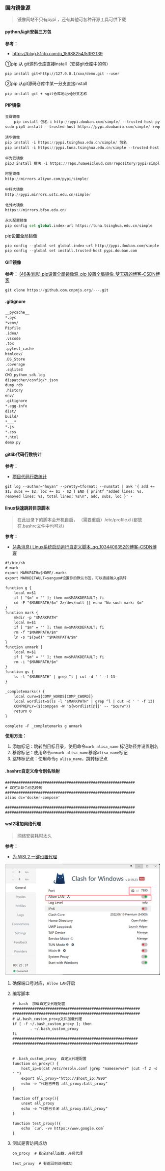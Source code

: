 ### 国内镜像源

> 镜像网站不只有pypi ，还有其他可各种开源工具可供下载

#### python从git安装三方包

**参考：**

- https://blog.51cto.com/u_15688254/5392139

①pip 从 git源码仓库直接install（安装git仓库中的包）

```shell
pip install git+http://127.0.0.1/xxx/demo.git --user
```

②pip 从git源码仓库中某一分支直接install

```shell
pip install git + <git仓库地址>@分支名称
```



#### PIP镜像

```python
豆瓣镜像
    pip install 包名-i http://pypi.douban.com/simple/ --trusted-host pypi.douban.com
sudo pip3 install --trusted-host https://pypi.doubanio.com/simple/ requests

清华镜像
pip install -i https://pypi.tsinghua.edu.cn/simple/ 包名
pip install -i https://pypi.tuna.tsinghua.edu.cn/simple --trusted-host pypi.tuna.tsinghua.edu.cn 模块名

华为云镜像
pip3 install 模块 -i https://repo.huaweicloud.com/repository/pypi/simple

阿里镜像
http://mirrors.aliyun.com/pypi/simple/

中科大镜像
http://pypi.mirrors.ustc.edu.cn/simple/

北外大镜像
https://mirrors.bfsu.edu.cn/

永久配置镜像
pip config set global.index-url https://tuna.tsinghua.edu.cn/simple
```

pip设置全局镜像

```shell
pip config --global set global.index-url http://pypi.douban.com/simple 
pip config --global set install.trusted-host pypi.douban.com
```



#### GIT镜像  

**参考：** [(46条消息) pip设置全局镜像源_pip 设置全局镜像_梦无矶的博客-CSDN博客](https://blog.csdn.net/qq_46158060/article/details/122877004) 

```python
git clone https://github.com.cnpmjs.org/---.git
```



#### .gitignore

```txt
__pycache__
*.pyc
*venv/
Pipfile
.idea/
.vscode
.tox
.pytest_cache
htmlcov/
.DS_Store
.coverage
.sqlite3
CMQ_python_sdk.log
dispatcher/config/*.json
dump.rdb
.history
env/
.gitignore
*.egg-info
dist/
build/
*___*
*.js
*.css
*.html
demo.py
```



#### gitlib代码行数统计

**参考：**

- [项目代码行数统计](https://zhuanlan.zhihu.com/p/121746910) 

```shell
git log --author="huyan" --pretty=tformat: --numstat | awk '{ add += $1; subs += $2; loc += $1 - $2 } END { printf "added lines: %s, removed lines: %s, total lines: %s\n", add, subs, loc }' -
```



#### linux快速跳转目录脚本

> 在此目录下的脚本会开机自启， （需要重启）/etc/profile.d (都放在.bashrc文件中也可以)

**参考：**

- [(4条消息) Linux系统启动运行自定义脚本_qq_1034406352的博客-CSDN博客](https://blog.csdn.net/qq_35180423/article/details/120702360) 

```shell
#!/bin/sh  
# mark
export MARKPATH=$HOME/.marks
export MARKDEFAULT=sanguo#设置你的默认书签，可以直接输入g跳转

function g {
    local m=$1
    if [ "$m" = "" ]; then m=$MARKDEFAULT; fi
    cd -P "$MARKPATH/$m" 2>/dev/null || echo "No such mark: $m"
}
function mark {
    mkdir -p "$MARKPATH"
    local m=$1
    if [ "$m" = "" ]; then m=$MARKDEFAULT; fi
    rm -f "$MARKPATH/$m"
    ln -s "$(pwd)" "$MARKPATH/$m"
}
function unmark {
    local m=$1
    if [ "$m" = "" ]; then m=$MARKDEFAULT; fi
    rm -i "$MARKPATH/$m"
}
function gs {
    ls -l "$MARKPATH" | grep ^l | cut -d ' ' -f 13-
}

_completemarks() {
    local curw=${COMP_WORDS[COMP_CWORD]}
    local wordlist=$(ls -l "$MARKPATH" | grep ^l | cut -d ' ' -f 13)
    COMPREPLY=($(compgen -W '${wordlist[@]}' -- "$curw"))
    return 0
}

complete -F _completemarks g unmark
```

**使用方法：**

1. 添加标记：跳转到目标目录，使用命令`mark alisa_name` 标记路径并设置别名
2. 移除标记：使用命令`unmark alisa_name`移除`alisa_name`标记
3. 跳转标记点：使用命令`g alisa_name`，跳转标记点



#### .bashrc自定义命令别名映射

```shell
###########################################################
# 自定义命令别名映射
###########################################################
alias dc='docker-compose'

###########################################################
###########################################################
```



#### wsl2增加网络代理

> 网络安装耗时太久

**参考：**

- [为 WSL2 一键设置代理](https://zhuanlan.zhihu.com/p/153124468) 

<img src="../../resource/image-20230204174153977.png" alt="image-20230204174153977" style="zoom:50%;" />

1. 确保端口号对应，`Allow LAN`开启

2. 编写脚本

   ```shell
   # .bash  加载自定义代理配置
   ##########################################################
   ##########################################################
   # 从.bash_custom_proxy文件加载代理
   if [ -f ~/.bash_custom_proxy ]; then
           . ~/.bash_custom_proxy
   fi
   #########################################################
   #########################################################
   
   
   # .bash_custom_proxy  自定义代理配置
   function on_proxy() {
       host_ip=$(cat /etc/resolv.conf |grep "nameserver" |cut -f 2 -d " ")
       export all_proxy="http://$host_ip:7890"
       echo -e "代理已开启 all_proxy:$all_proxy"
   }
   
   function off_proxy(){
       unset all_proxy
       echo -e "代理已关闭 all_proxy:$all_proxy"
   }
   
   function test_proxy(){
       echo `curl -vv https://www.google.com`
   }
   ```

3. 测试是否访问成功

   ```shell
   on_proxy  # 指定shell函数，开启代理
   
   test_proxy  # 有返回则访问成功
   ```

   

